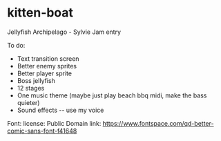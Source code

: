 # kitten-boat

Jellyfish Archipelago - Sylvie Jam entry

To do: 
- Text transition screen
- Better enemy sprites
- Better player sprite
- Boss jellyfish
- 12 stages
- One music theme (maybe just play beach bbq midi, make the bass quieter)
- Sound effects -- use my voice

Font: 
license: Public Domain
link: https://www.fontspace.com/qd-better-comic-sans-font-f41648